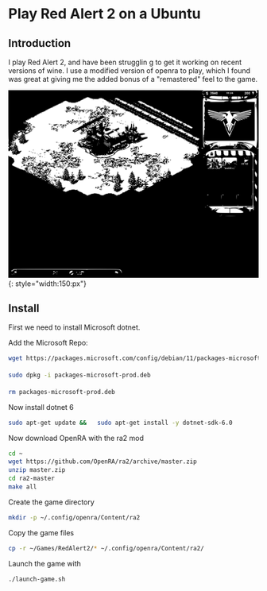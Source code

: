 # Play Red Alert 2 on a Ubuntu

## Introduction

I play Red Alert 2, and have been strugglin g to get it working on recent versions of wine. I use a modified version of openra to play, which I found was great at giving me the added bonus of a "remastered" feel to the game.

![image](./img/ra2_ubuntu.svg){: style="width:150:px"}

## Install

First we need to install Microsoft dotnet.

Add the Microsoft Repo:
```bash
wget https://packages.microsoft.com/config/debian/11/packages-microsoft-prod.deb -O packages-microsoft-prod.deb

sudo dpkg -i packages-microsoft-prod.deb

rm packages-microsoft-prod.deb

```

Now install dotnet 6

```bash
sudo apt-get update &&   sudo apt-get install -y dotnet-sdk-6.0
```

Now download OpenRA with the ra2 mod

```bash
cd ~
wget https://github.com/OpenRA/ra2/archive/master.zip
unzip master.zip
cd ra2-master
make all
```

Create the game directory

```bash
mkdir -p ~/.config/openra/Content/ra2
```

Copy the game files

```bash
cp -r ~/Games/RedAlert2/* ~/.config/openra/Content/ra2/
```

Launch the game with

```bash
./launch-game.sh
```


